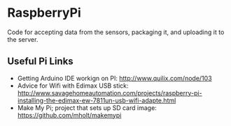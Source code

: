 RaspberryPi
===========

Code for accepting data from the sensors, packaging it, and uploading it to the server. 


Useful Pi Links
---------------

* Getting Arduino IDE workign on PI: http://www.quilix.com/node/103
* Advice for Wifi with Edimax USB stick: http://www.savagehomeautomation.com/projects/raspberry-pi-installing-the-edimax-ew-7811un-usb-wifi-adapte.html
* Make My Pi;  project that sets up SD card image: https://github.com/mholt/makemypi
